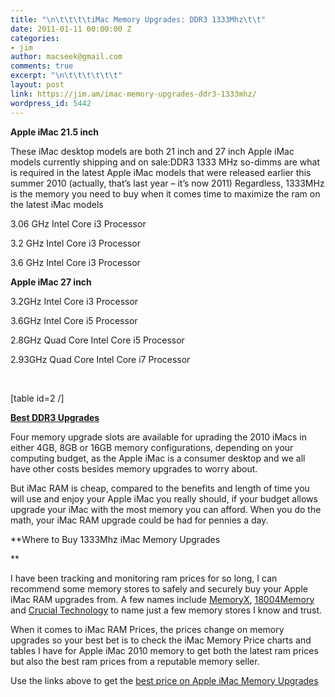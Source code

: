 ```yaml
---
title: "\n\t\t\t\tiMac Memory Upgrades: DDR3 1333Mhz\t\t"
date: 2011-01-11 00:00:00 Z
categories:
- jim
author: macseek@gmail.com
comments: true
excerpt: "\n\t\t\t\t\t\t"
layout: post
link: https://jim.am/imac-memory-upgrades-ddr3-1333mhz/
wordpress_id: 5442
---
```


**Apple iMac 21.5 inch**




These iMac desktop models are both 21 inch and 27 inch Apple iMac models currently shipping and on sale:DDR3 1333 MHz so-dimms are what is required in the latest Apple iMac models that were released earlier this summer 2010 (actually, that’s last year – it’s now 2011) Regardless, 1333MHz is the memory you need to buy when it comes time to maximize the ram on the latest iMac models




3.06 GHz Intel Core i3 Processor




3.2 GHz Intel Core i3 Processor




3.6 GHz Intel Core i3 Processor




**Apple iMac 27 inch**




3.2GHz Intel Core i3 Processor




3.6GHz Intel Core i5 Processor




2.8GHz Quad Core Intel Core i5 Processor




2.93GHz Quad Core Intel Core i7 Processor




 




[table id=2 /]




****[Best DDR3 Upgrades](http://www.amazon.com/gp/product/B000F6KQ7G/ref=as_li_ss_tl?ie=UTF8&tag=ramseeker-20&linkCode=as2&camp=1789&creative=390957&creativeASIN=B000F6KQ7G)****




Four memory upgrade slots are available for uprading the 2010 iMacs in either 4GB, 8GB or 16GB memory configurations, depending on your computing budget, as the Apple iMac is a consumer desktop and we all have other costs besides memory upgrades to worry about.




But iMac RAM is cheap, compared to the benefits and length of time you will use and enjoy your Apple iMac you really should, if your budget allows upgrade your iMac with the most memory you can afford. When you do the math, your iMac RAM upgrade could be had for pennies a day.




**Where to Buy 1333Mhz iMac Memory Upgrades




**




I have been tracking and monitoring ram prices for so long, I can recommend some memory stores to safely and securely buy your Apple iMac RAM upgrades from. A few names include [MemoryX](http://www.jim.am/memoryx), [18004Memory](http://www.jim.am/1800) and [Crucial Technology](http://amzn.to/2oA2gjC) to name just a few memory stores I know and trust.




When it comes to iMac RAM Prices, the prices change on memory upgrades so your best bet is to check the iMac Memory Price charts and tables I have for Apple iMac 2010 memory to get both the latest ram prices but also the best ram prices from a reputable memory seller.




Use the links above to get the [best price on Apple iMac Memory Upgrades](http://www.jim.am)


		
